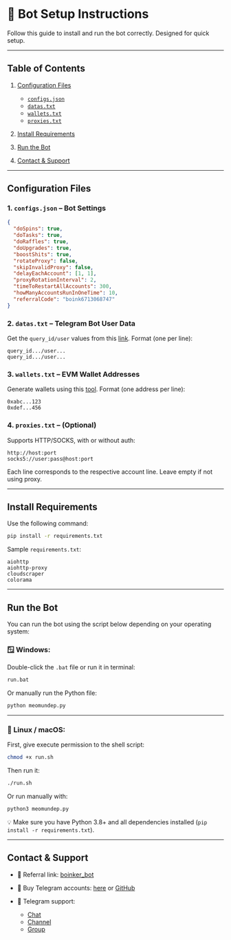 # 🚀 Bot Setup Instructions

Follow this guide to install and run the bot correctly. Designed for quick setup.

---

## Table of Contents

1. [Configuration Files](#configuration-files)

   * [`configs.json`](#1-configsjson)
   * [`datas.txt`](#2-datastxt)
   * [`wallets.txt`](#3-walletstxt)
   * [`proxies.txt`](#4-proxiestxt)
2. [Install Requirements](#install-requirements)
3. [Run the Bot](#run-the-bot)
4. [Contact & Support](#contact--support)

---

## Configuration Files

### 1. `configs.json` – Bot Settings

```json
{
  "doSpins": true,
  "doTasks": true,
  "doRaffles": true,
  "doUpgrades": true,
  "boostShits": true,
  "rotateProxy": false,
  "skipInvalidProxy": false,
  "delayEachAccount": [1, 1],
  "proxyRotationInterval": 2,
  "timeToRestartAllAccounts": 300,
  "howManyAccountsRunInOneTime": 10,
  "referralCode": "boink6713068747"
}
```

### 2. `datas.txt` – Telegram Bot User Data

Get the `query_id/user` values from this [link](https://t.me/KeoAirDropFreeNee/1586).
Format (one per line):

```
query_id.../user...
query_id.../user...
```

### 3. `wallets.txt` – EVM Wallet Addresses

Generate wallets using this [tool](https://github.com/MeoMunDep/Automatic-Ultimate-Create-Wallets-for-Airdrop).
Format (one address per line):

```
0xabc...123
0xdef...456
```

### 4. `proxies.txt` – (Optional)

Supports HTTP/SOCKS, with or without auth:

```
http://host:port  
socks5://user:pass@host:port
```

Each line corresponds to the respective account line. Leave empty if not using proxy.

---

## Install Requirements

Use the following command:

```bash
pip install -r requirements.txt
```

Sample `requirements.txt`:

```
aiohttp
aiohttp-proxy
cloudscraper
colorama
```

---

## Run the Bot

You can run the bot using the script below depending on your operating system:

### 🪟 Windows:

Double-click the `.bat` file or run it in terminal:

```bash
run.bat
```

Or manually run the Python file:

```bash
python meomundep.py
```

---

### 🐧 Linux / macOS:

First, give execute permission to the shell script:

```bash
chmod +x run.sh
```

Then run it:

```bash
./run.sh
```

Or run manually with:

```bash
python3 meomundep.py
```


💡 Make sure you have Python 3.8+ and all dependencies installed (`pip install -r requirements.txt`).


---

## Contact & Support

* 🔗 Referral link: [boinker\_bot](https://t.me/boinker_bot/boinkapp?startapp=boink6713068747)
* 🛒 Buy Telegram accounts: [here](https://t.me/KeoAirDropFreeNe/312/27801) or [GitHub](https://github.com/MeoMunDep/MeoMunDep)
* 💬 Telegram support:

  * [Chat](https://t.me/MeoMunDep)
  * [Channel](https://t.me/KeoAirDropFreeNee)
  * [Group](https://t.me/KeoAirDropFreeNe)

